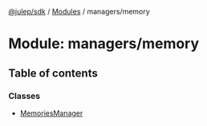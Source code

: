 [@julep/sdk](../README.md) / [Modules](../modules.md) / managers/memory

# Module: managers/memory

## Table of contents

### Classes

- [MemoriesManager](../classes/managers_memory.MemoriesManager.md)
